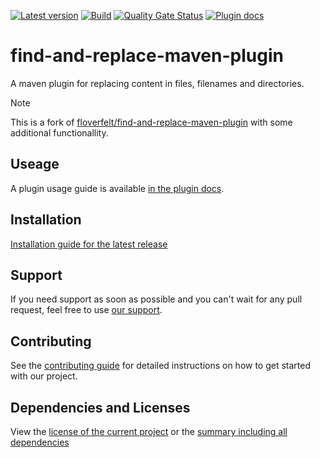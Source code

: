 [![Latest version](https://img.shields.io/maven-central/v/software.xdev/find-and-replace-maven-plugin?logo=apache%20maven)](https://mvnrepository.com/artifact/software.xdev/find-and-replace-maven-plugin)
[![Build](https://img.shields.io/github/actions/workflow/status/xdev-software/find-and-replace-maven-plugin/checkBuild.yml?branch=develop)](https://github.com/xdev-software/find-and-replace-maven-plugin/actions/workflows/checkBuild.yml?query=branch%3Adevelop)
[![Quality Gate Status](https://sonarcloud.io/api/project_badges/measure?project=xdev-software_find-and-replace-maven-plugin&metric=alert_status)](https://sonarcloud.io/dashboard?id=xdev-software_find-and-replace-maven-plugin)
[![Plugin docs](https://img.shields.io/badge/Plugin-docs-017cee?logo=apachemaven)](https://xdev-software.github.io/find-and-replace-maven-plugin/plugin-info)

# find-and-replace-maven-plugin

A maven plugin for replacing content in files, filenames and directories.

> [!NOTE]
> This is a fork of [floverfelt/find-and-replace-maven-plugin](https://github.com/floverfelt/find-and-replace-maven-plugin) with some additional functionallity.

## Useage
A plugin usage guide is available [in the plugin docs](https://xdev-software.github.io/find-and-replace-maven-plugin/plugin-info).

## Installation
[Installation guide for the latest release](https://github.com/xdev-software/find-and-replace-maven-plugin/releases/latest#Installation)

## Support
If you need support as soon as possible and you can't wait for any pull request, feel free to use [our support](https://xdev.software/en/services/support).

## Contributing
See the [contributing guide](./CONTRIBUTING.md) for detailed instructions on how to get started with our project.

## Dependencies and Licenses
View the [license of the current project](LICENSE) or the [summary including all dependencies](https://xdev-software.github.io/find-and-replace-maven-plugin/dependencies)
